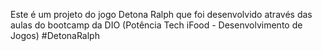 Este é um projeto do jogo Detona Ralph que foi desenvolvido através das aulas do bootcamp da DIO (Potência Tech iFood - Desenvolvimento de Jogos)
#DetonaRalph
